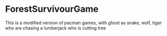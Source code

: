 # ForestSurvivourGame
This is a modified version of pacman games, with ghost as snake, wolf, tiger  who are chasing a lumberjack who is cutting tree
